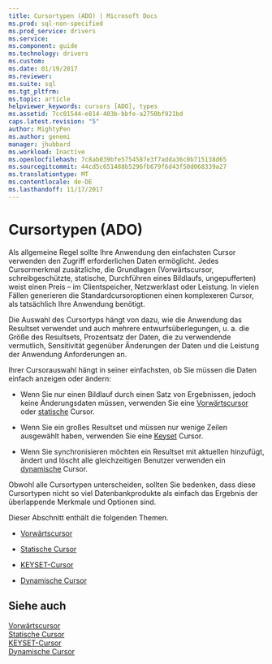 ```yaml
---
title: Cursortypen (ADO) | Microsoft Docs
ms.prod: sql-non-specified
ms.prod_service: drivers
ms.service: 
ms.component: guide
ms.technology: drivers
ms.custom: 
ms.date: 01/19/2017
ms.reviewer: 
ms.suite: sql
ms.tgt_pltfrm: 
ms.topic: article
helpviewer_keywords: cursors [ADO], types
ms.assetid: 7cc01544-e814-403b-bbfe-a2750bf921bd
caps.latest.revision: "5"
author: MightyPen
ms.author: genemi
manager: jhubbard
ms.workload: Inactive
ms.openlocfilehash: 7c8ab039bfe5754587e3f7adda36c0b715138d65
ms.sourcegitcommit: 44cd5c651488b5296fb679f6d43f50d068339a27
ms.translationtype: MT
ms.contentlocale: de-DE
ms.lasthandoff: 11/17/2017
---
```

# <a name="types-of-cursors-ado"></a>Cursortypen (ADO)
Als allgemeine Regel sollte Ihre Anwendung den einfachsten Cursor verwenden den Zugriff erforderlichen Daten ermöglicht. Jedes Cursormerkmal zusätzliche, die Grundlagen (Vorwärtscursor, schreibgeschützte, statische, Durchführen eines Bildlaufs, ungepufferten) weist einen Preis – im Clientspeicher, Netzwerklast oder Leistung. In vielen Fällen generieren die Standardcursoroptionen einen komplexeren Cursor, als tatsächlich Ihre Anwendung benötigt.  
  
 Die Auswahl des Cursortyps hängt von dazu, wie die Anwendung das Resultset verwendet und auch mehrere entwurfsüberlegungen, u. a. die Größe des Resultsets, Prozentsatz der Daten, die zu verwendende vermutlich, Sensitivität gegenüber Änderungen der Daten und die Leistung der Anwendung Anforderungen an.  
  
 Ihrer Cursorauswahl hängt in seiner einfachsten, ob Sie müssen die Daten einfach anzeigen oder ändern:  
  
-   Wenn Sie nur einen Bildlauf durch einen Satz von Ergebnissen, jedoch keine Änderungsdaten müssen, verwenden Sie eine [Vorwärtscursor](../../../ado/guide/data/forward-only-cursors.md) oder [statische](../../../ado/guide/data/static-cursors.md) Cursor.  
  
-   Wenn Sie ein großes Resultset und müssen nur wenige Zeilen ausgewählt haben, verwenden Sie eine [Keyset](../../../ado/guide/data/keyset-cursors.md) Cursor.  
  
-   Wenn Sie synchronisieren möchten ein Resultset mit aktuellen hinzufügt, ändert und löscht alle gleichzeitigen Benutzer verwenden ein [dynamische](../../../ado/guide/data/dynamic-cursors.md) Cursor.  
  
 Obwohl alle Cursortypen unterscheiden, sollten Sie bedenken, dass diese Cursortypen nicht so viel Datenbankprodukte als einfach das Ergebnis der überlappende Merkmale und Optionen sind.  
  
 Dieser Abschnitt enthält die folgenden Themen.  
  
-   [Vorwärtscursor](../../../ado/guide/data/forward-only-cursors.md)  
  
-   [Statische Cursor](../../../ado/guide/data/static-cursors.md)  
  
-   [KEYSET-Cursor](../../../ado/guide/data/keyset-cursors.md)  
  
-   [Dynamische Cursor](../../../ado/guide/data/dynamic-cursors.md)  
  
## <a name="see-also"></a>Siehe auch  
 [Vorwärtscursor](../../../ado/guide/data/forward-only-cursors.md)   
 [Statische Cursor](../../../ado/guide/data/static-cursors.md)   
 [KEYSET-Cursor](../../../ado/guide/data/keyset-cursors.md)   
 [Dynamische Cursor](../../../ado/guide/data/dynamic-cursors.md)
